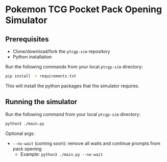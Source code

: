 # Pokemon TCG Pocket Pack Opening Simulator

## Prerequisites

- Clone/download/fork the `ptcgp-sim` repository
- Python installation

Run the following commands from your local `ptcgp-sim` directory:

```bash
pip install -r requirements.txt
```

This will install the python packages that the simulator requires.

## Running the simulator

Run the following command from your local `ptcgp-sim` directory:

```bash
python3 ./main.py
```

Optional args:

- `--no-wait` (coming soon): remove all waits and continue prompts from pack opening
  - Example: `python3 ./main.py --no-wait`
